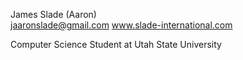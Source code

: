 James Slade (Aaron)  
<a href="mailto:jaaronslade@gmail.com">jaaronslade@gmail.com</a>
<a href="https://slade-international.com">www.slade-international.com</a>

Computer Science Student at Utah State University
